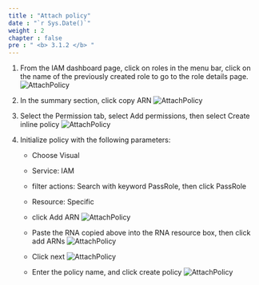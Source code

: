 ```yaml
---
title : "Attach policy"
date : "`r Sys.Date()`"
weight : 2
chapter : false
pre : " <b> 3.1.2 </b> "
---
```



1. From the IAM dashboard page, click on roles in the menu bar, click on the name of the previously created role to go to the role details page.
    ![AttachPolicy](/images/3/3.1.2.1.png)

2. In the summary section, click copy ARN
    ![AttachPolicy](/images/3/3.1.2.2.png)


3. Select the Permission tab, select Add permissions, then select Create inline policy
    ![AttachPolicy](/images/3/3.1.2.3.png)


4. Initialize policy with the following parameters:
    - Choose Visual
    - Service: IAM
    - filter actions: Search with keyword PassRole, then click PassRole
    - Resource: Specific
    - click  Add ARN
    ![AttachPolicy](/images/3/3.1.2.4.png)


    - Paste the RNA copied above into the RNA resource box, then click add ARNs
    ![AttachPolicy](/images/3/3.1.2.5.png)


    - Click next 
    ![AttachPolicy](/images/3/3.1.2.6.png)


    - Enter the policy name, and click create policy
    ![AttachPolicy](/images/3/3.1.2.7.png)













